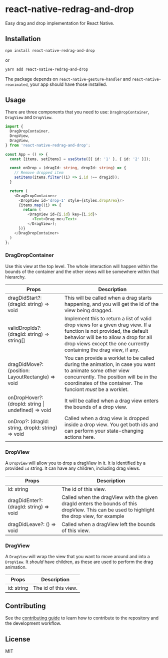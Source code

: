 # react-native-redrag-and-drop

Easy drag and drop implementation for React Native.

## Installation

```sh
npm install react-native-redrag-and-drop
```

or

```sh
yarn add react-native-redrag-and-drop
```

The package depends on `react-native-gesture-handler` and `react-native-reanimated`, your app should have those installed.

## Usage

There are three components that you need to use: `DragDropContainer`, `DragView` and `DropView`.

```typescript
import {
  DragDropContainer,
  DropView,
  DragView,
} from 'react-native-redrag-and-drop';

const App = () => {
  const [items, setItems] = useState([{ id: '1' }, { id: '2' }]);

  const onDrop = (dragId: string, dropId: string) => {
    // Remove dropped item
    setItems(items.filter((i) => i.id !== dragId));
  }

  return (
    <DragDropContainer>
      <DropView id='drop-1' style={styles.dropArea}/>
      {items.map((i) => {
        return (
          <DragView id={i.id} key={i.id}>
            <Text>Drag me</Text>
          </DragView>);
      })}
    </DragDropContainer>
  )
};
```

### DragDropContainer

Use this view at the top level. The whole interaction will happen within the bounds of the container and the other views will be somewhere within that hierarchy.

Props | Description
-------|------
dragDidStart?: (dragId: string) => void | This will be called when a drag starts happening, and you will get the id of the view being dragged.
validDropIds?: (dragId: string) => string[] | Implement this to return a list of valid drop views for a given drag view. If a function is not provided, the default behavior will be to allow a drop for all drop views except the one currently containing the drag view, if any.
dragDidMove?: (position: LayoutRectangle) => void | You can provide a worklet to be called during the animation, in case you want to animate some other view concurrently. The position will be in the coordinates of the container. The funciont _must_ be a worklet.
onDropHover?: (dropId: string \| undefined) => void | It will be called when a drag view enters the bounds of a drop view.
onDrop?: (dragId: string, dropId: string) => void | Called when a drag view is dropped inside a drop view. You get both ids and can perform your state-changing actions here.

### DropView

A `DropView` will allow you to drop a dragView in it. It is identified by a provided `id` string. It can have any children, including drag views.

Props | Description
-------|--------
id: string | The id of this view.
dragDidEnter?: (dragId: string) => void | Called when the dragView with the given dragId enters the bounds of this dropView. This can be used to highlight the drop view, for example
dragDidLeave?: () => void | Called when a dragView left the bounds of this view.

### DragView

A `DragView` will wrap the view that you want to move around and into a `DropView`. It _should_ have children, as these are used to perform the drag animation.

Props | Description
--------|--------
id: string | The id of this view.

## Contributing

See the [contributing guide](CONTRIBUTING.md) to learn how to contribute to the repository and the development workflow.

## License

MIT
